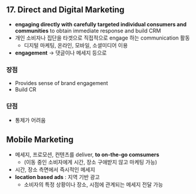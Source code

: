 ## 17. Direct and Digital Marketing

- **engaging directly with carefully targeted individual consumers and communities** to obtain immediate response and build CRM
- 개인 소비자나 집단을 타겟으로 직접적으로 engage 하는 communication 활동
	- 디지털 마케팅, 온라인, 모바일, 소셜미디어 이용
- **engagement** -> 댓글이나 메세지 등으로

### 장점
- Provides sense of brand engagement
- Build CR
### 단점
- 통제가 어려움

## Mobile Marketing
- 메세지, 프로모션, 컨텐츠를 deliver, **to on-the-go comsumers**
	- (이동 중인 소비자에게 시간, 장소 구애받지 않고 마케팅 가능)
- 시간, 장소 측면에서 즉시적인 메세지
- **location based ads** : 지역 기반 광고
	- 소비자의 특정 상황이나 장소, 시점에 관계되는 메세지 전달 가능
